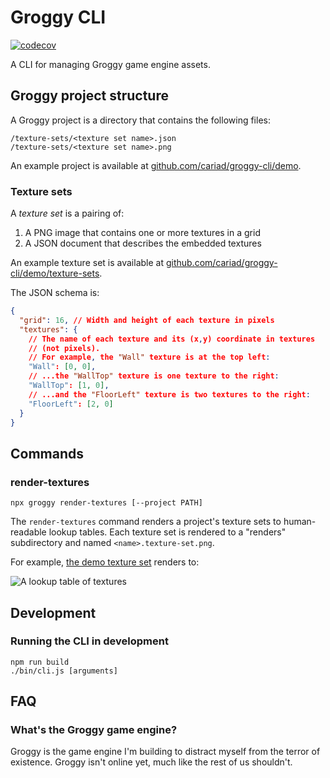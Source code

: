 # Groggy CLI

[![codecov](https://codecov.io/gh/cariad/groggy-cli/branch/main/graph/badge.svg?token=B7yiFeZ173)](https://codecov.io/gh/cariad/groggy-cli)

A CLI for managing Groggy game engine assets.

## Groggy project structure

A Groggy project is a directory that contains the following files:

```text
/texture-sets/<texture set name>.json
/texture-sets/<texture set name>.png
```

An example project is available at [github.com/cariad/groggy-cli/demo](https://github.com/cariad/groggy-cli/tree/main/demo).

### Texture sets

A _texture set_ is a pairing of:

1. A PNG image that contains one or more textures in a grid
2. A JSON document that describes the embedded textures

An example texture set is available at [github.com/cariad/groggy-cli/demo/texture-sets](https://github.com/cariad/groggy-cli/tree/main/demo/texture-sets).

The JSON schema is:

```json
{
  "grid": 16, // Width and height of each texture in pixels
  "textures": {
    // The name of each texture and its (x,y) coordinate in textures
    // (not pixels).
    // For example, the "Wall" texture is at the top left:
    "Wall": [0, 0],
    // ...the "WallTop" texture is one texture to the right:
    "WallTop": [1, 0],
    // ...and the "FloorLeft" texture is two textures to the right:
    "FloorLeft": [2, 0]
  }
}
```

## Commands

### render-textures

```console
npx groggy render-textures [--project PATH]
```

The `render-textures` command renders a project's texture sets to human-readable lookup tables. Each texture set is rendered to a "renders" subdirectory and named `<name>.texture-set.png`.

For example, [the demo texture set](https://github.com/cariad/groggy-cli/tree/main/demo/texture-sets) renders to:

![A lookup table of textures](https://media.githubusercontent.com/media/cariad/groggy-cli/main/demo/renders/demo.texture-set.png 'demo.texture-set.png')

## Development

### Running the CLI in development

```console
npm run build
./bin/cli.js [arguments]
```

## FAQ

### What's the Groggy game engine?

Groggy is the game engine I'm building to distract myself from the terror of existence. Groggy isn't online yet, much like the rest of us shouldn't.
